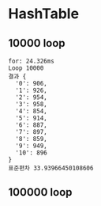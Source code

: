 # HashTable

##  10000 loop
```
for: 24.326ms
Loop 10000
결과 {
  '0': 906,
  '1': 926,
  '2': 954,
  '3': 958,
  '4': 854,
  '5': 914,
  '6': 887,
  '7': 897,
  '8': 859,
  '9': 949,
  '10': 896
}
표준편차 33.93966450108606
```

## 100000 loop